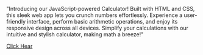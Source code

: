 "Introducing our JavaScript-powered Calculator! Built with HTML and CSS, this sleek web app lets you crunch numbers effortlessly. Experience a user-friendly interface, perform basic arithmetic operations, and enjoy its responsive design across all devices. Simplify your calculations with our intuitive and stylish calculator, making math a breeze!"

<a href="https://midlaj123.github.io/CALCULATOR/">Click Hear</a>
